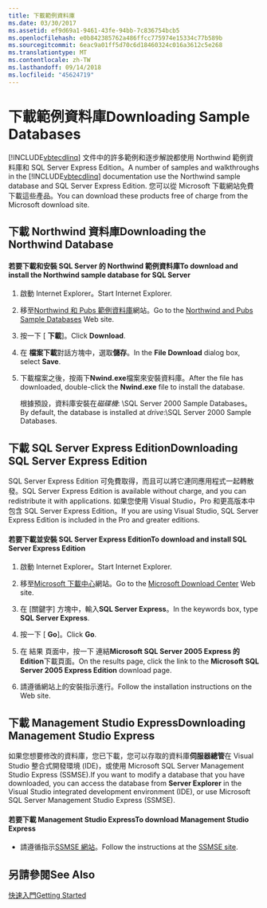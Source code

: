 ```yaml
---
title: 下載範例資料庫
ms.date: 03/30/2017
ms.assetid: ef9d69a1-9461-43fe-94bb-7c836754bcb5
ms.openlocfilehash: e0b842385762a486ffcc775974e15334c77b589b
ms.sourcegitcommit: 6eac9a01ff5d70c6d18460324c016a3612c5e268
ms.translationtype: MT
ms.contentlocale: zh-TW
ms.lasthandoff: 09/14/2018
ms.locfileid: "45624719"
---
```

# <a name="downloading-sample-databases"></a><span data-ttu-id="702a1-102">下載範例資料庫</span><span class="sxs-lookup"><span data-stu-id="702a1-102">Downloading Sample Databases</span></span>
<span data-ttu-id="702a1-103">[!INCLUDE[vbtecdlinq](../../../../../../includes/vbtecdlinq-md.md)] 文件中的許多範例和逐步解說都使用 Northwind 範例資料庫和 SQL Server Express Edition。</span><span class="sxs-lookup"><span data-stu-id="702a1-103">A number of samples and walkthroughs in the [!INCLUDE[vbtecdlinq](../../../../../../includes/vbtecdlinq-md.md)] documentation use the Northwind sample database and SQL Server Express Edition.</span></span> <span data-ttu-id="702a1-104">您可以從 Microsoft 下載網站免費下載這些產品。</span><span class="sxs-lookup"><span data-stu-id="702a1-104">You can download these products free of charge from the Microsoft download site.</span></span>  
  
## <a name="downloading-the-northwind-database"></a><span data-ttu-id="702a1-105">下載 Northwind 資料庫</span><span class="sxs-lookup"><span data-stu-id="702a1-105">Downloading the Northwind Database</span></span>  
  
#### <a name="to-download-and-install-the-northwind-sample-database-for-sql-server"></a><span data-ttu-id="702a1-106">若要下載和安裝 SQL Server 的 Northwind 範例資料庫</span><span class="sxs-lookup"><span data-stu-id="702a1-106">To download and install the Northwind sample database for SQL Server</span></span>  
  
1.  <span data-ttu-id="702a1-107">啟動 Internet Explorer。</span><span class="sxs-lookup"><span data-stu-id="702a1-107">Start Internet Explorer.</span></span>  
  
2.  <span data-ttu-id="702a1-108">移至[Northwind 和 Pubs 範例資料庫](https://go.microsoft.com/fwlink?linkid=64296)網站。</span><span class="sxs-lookup"><span data-stu-id="702a1-108">Go to the [Northwind and Pubs Sample Databases](https://go.microsoft.com/fwlink?linkid=64296) Web site.</span></span>  
  
3.  <span data-ttu-id="702a1-109">按一下 [ **下載**]。</span><span class="sxs-lookup"><span data-stu-id="702a1-109">Click **Download**.</span></span>  
  
4.  <span data-ttu-id="702a1-110">在 **檔案下載**對話方塊中，選取**儲存**。</span><span class="sxs-lookup"><span data-stu-id="702a1-110">In the **File Download** dialog box, select **Save**.</span></span>  
  
5.  <span data-ttu-id="702a1-111">下載檔案之後，按兩下**Nwind.exe**檔案來安裝資料庫。</span><span class="sxs-lookup"><span data-stu-id="702a1-111">After the file has downloaded, double-click the **Nwind.exe** file to install the database.</span></span>  
  
     <span data-ttu-id="702a1-112">根據預設，資料庫安裝在*磁碟機*: \SQL Server 2000 Sample Databases。</span><span class="sxs-lookup"><span data-stu-id="702a1-112">By default, the database is installed at *drive*:\SQL Server 2000 Sample Databases.</span></span>  
  
## <a name="downloading-sql-server-express-edition"></a><span data-ttu-id="702a1-113">下載 SQL Server Express Edition</span><span class="sxs-lookup"><span data-stu-id="702a1-113">Downloading SQL Server Express Edition</span></span>  
 <span data-ttu-id="702a1-114">SQL Server Express Edition 可免費取得，而且可以將它連同應用程式一起轉散發。</span><span class="sxs-lookup"><span data-stu-id="702a1-114">SQL Server Express Edition is available without charge, and you can redistribute it with applications.</span></span> <span data-ttu-id="702a1-115">如果您使用 Visual Studio，Pro 和更高版本中包含 SQL Server Express Edition。</span><span class="sxs-lookup"><span data-stu-id="702a1-115">If you are using Visual Studio, SQL Server Express Edition is included in the Pro and greater editions.</span></span>  
  
#### <a name="to-download-and-install-sql-server-express-edition"></a><span data-ttu-id="702a1-116">若要下載並安裝 SQL Server Express Edition</span><span class="sxs-lookup"><span data-stu-id="702a1-116">To download and install SQL Server Express Edition</span></span>  
  
1.  <span data-ttu-id="702a1-117">啟動 Internet Explorer。</span><span class="sxs-lookup"><span data-stu-id="702a1-117">Start Internet Explorer.</span></span>  
  
2.  <span data-ttu-id="702a1-118">移至[Microsoft 下載中心](https://go.microsoft.com/fwlink?linkid=74602)網站。</span><span class="sxs-lookup"><span data-stu-id="702a1-118">Go to the [Microsoft Download Center](https://go.microsoft.com/fwlink?linkid=74602) Web site.</span></span>  
  
3.  <span data-ttu-id="702a1-119">在 [關鍵字] 方塊中，輸入**SQL Server Express**。</span><span class="sxs-lookup"><span data-stu-id="702a1-119">In the keywords box, type **SQL Server Express**.</span></span>  
  
4.  <span data-ttu-id="702a1-120">按一下 [ **Go**]。</span><span class="sxs-lookup"><span data-stu-id="702a1-120">Click **Go**.</span></span>  
  
5.  <span data-ttu-id="702a1-121">在 結果 頁面中，按一下 連結**Microsoft SQL Server 2005 Express 的 Edition**下載頁面。</span><span class="sxs-lookup"><span data-stu-id="702a1-121">On the results page, click the link to the **Microsoft SQL Server 2005 Express Edition** download page.</span></span>  
  
6.  <span data-ttu-id="702a1-122">請遵循網站上的安裝指示進行。</span><span class="sxs-lookup"><span data-stu-id="702a1-122">Follow the installation instructions on the Web site.</span></span>  
  
## <a name="downloading-management-studio-express"></a><span data-ttu-id="702a1-123">下載 Management Studio Express</span><span class="sxs-lookup"><span data-stu-id="702a1-123">Downloading Management Studio Express</span></span>  
 <span data-ttu-id="702a1-124">如果您想要修改的資料庫，您已下載，您可以存取的資料庫**伺服器總管**在 Visual Studio 整合式開發環境 (IDE)，或使用 Microsoft SQL Server Management Studio Express (SSMSE).</span><span class="sxs-lookup"><span data-stu-id="702a1-124">If you want to modify a database that you have downloaded, you can access the database from **Server Explorer** in the Visual Studio integrated development environment (IDE), or use Microsoft SQL Server Management Studio Express (SSMSE).</span></span>  
  
#### <a name="to-download-management-studio-express"></a><span data-ttu-id="702a1-125">若要下載 Management Studio Express</span><span class="sxs-lookup"><span data-stu-id="702a1-125">To download Management Studio Express</span></span>  
  
-   <span data-ttu-id="702a1-126">請遵循指示[SSMSE 網站](https://go.microsoft.com/fwlink/?LinkId=95933)。</span><span class="sxs-lookup"><span data-stu-id="702a1-126">Follow the instructions at the [SSMSE site](https://go.microsoft.com/fwlink/?LinkId=95933).</span></span>  
  
## <a name="see-also"></a><span data-ttu-id="702a1-127">另請參閱</span><span class="sxs-lookup"><span data-stu-id="702a1-127">See Also</span></span>  
 [<span data-ttu-id="702a1-128">快速入門</span><span class="sxs-lookup"><span data-stu-id="702a1-128">Getting Started</span></span>](../../../../../../docs/framework/data/adonet/sql/linq/getting-started.md)
